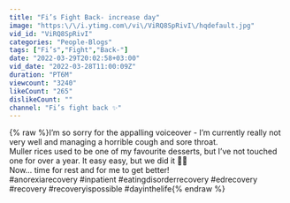 ```yaml
---
title: "Fi’s Fight Back- increase day"
image: "https:\/\/i.ytimg.com\/vi\/ViRQ8SpRivI\/hqdefault.jpg"
vid_id: "ViRQ8SpRivI"
categories: "People-Blogs"
tags: ["Fi’s","Fight","Back-"]
date: "2022-03-29T20:02:58+03:00"
vid_date: "2022-03-28T11:00:09Z"
duration: "PT6M"
viewcount: "3240"
likeCount: "265"
dislikeCount: ""
channel: "Fi’s fight back ✨"
---
```

{% raw %}I’m so sorry for the appalling voiceover - I’m currently really not very well and managing a horrible cough and sore throat. <br />Muller rices used to be one of my favourite desserts, but I’ve not touched one for over a year. It easy easy, but we did it 💪🏻 <br />Now… time for rest and for me to get better! <br />#anorexiarecovery #inpatient #eatingdisorderrecovery #edrecovery #recovery #recoveryispossible #dayinthelife{% endraw %}
